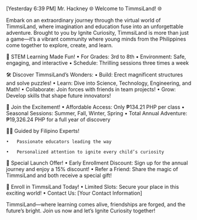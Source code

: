 [Yesterday 6:39 PM] Mr. Hackney
🌐 Welcome to TimmsiLand! 🌐

Embark on an extraordinary journey through the virtual world of TimmsiLand, where imagination and education fuse into an unforgettable adventure. Brought to you by Ignite Curiosity, TimmsiLand is more than just a game—it’s a vibrant community where young minds from the Philippines come together to explore, create, and learn.

🎒 STEM Learning Made Fun!
	•	For Grades: 3rd to 8th
	•	Environment: Safe, engaging, and interactive
	•	Schedule: Thrilling sessions three times a week

🛠️ Discover TimmsiLand’s Wonders:
	•	Build: Erect magnificent structures and solve puzzles!
	•	Learn: Dive into Science, Technology, Engineering, and Math!
	•	Collaborate: Join forces with friends in team projects!
	•	Grow: Develop skills that shape future innovators!

💸 Join the Excitement!
	•	Affordable Access: Only ₱134.21 PHP per class
	•	Seasonal Sessions: Summer, Fall, Winter, Spring
	•	Total Annual Adventure: ₱19,326.24 PHP for a full year of discovery

👩‍🏫 Guided by Filipino Experts!

	•	Passionate educators leading the way

	•	Personalized attention to ignite every child’s curiosity

🎉 Special Launch Offer!
	•	Early Enrollment Discount: Sign up for the annual journey and enjoy a 15% discount!
	•	Refer a Friend: Share the magic of TimmsiLand and both receive a special gift!

📢 Enroll in TimmsiLand Today!
	•	Limited Slots: Secure your place in this exciting world!
	•	Contact Us: [Your Contact Information]

TimmsiLand—where learning comes alive, friendships are forged, and the future’s bright. Join us now and let’s Ignite Curiosity together!
 
